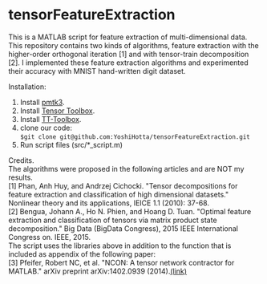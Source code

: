 # tensorFeatureExtraction
This is a MATLAB script for feature extraction of multi-dimensional data.
This repository contains two kinds of algorithms, feature extraction with the higher-order orthogonal iteration [1] and with tensor-train decomposition [2]. 
I implemented these feature extraction algorithms and experimented their accuracy with MNIST hand-written digit dataset. 

Installation:  
1. Install [pmtk3](https://github.com/probml/pmtk3).  
2. Install [Tensor Toolbox](http://www.sandia.gov/~tgkolda/TensorToolbox/).  
3. Install [TT-Toolbox](https://github.com/oseledets/TT-Toolbox).
4. clone our code:  
```$git clone git@github.com:YoshiHotta/tensorFeatureExtraction.git```  
5. Run script files (src/*_script.m)  

Credits.  
The algorithms were proposed in the following articles and are NOT my results.  
[1] Phan, Anh Huy, and Andrzej Cichocki. "Tensor decompositions for feature extraction and classification of high dimensional datasets." Nonlinear theory and its applications, IEICE 1.1 (2010): 37-68.    
[2] Bengua, Johann A., Ho N. Phien, and Hoang D. Tuan. "Optimal feature extraction and classification of tensors via matrix product state decomposition." Big Data (BigData Congress), 2015 IEEE International Congress on. IEEE, 2015.   
The script uses the libraries above in addition to the function that is included as appendix of the following paper:  
[3] Pfeifer, Robert NC, et al. "NCON: A tensor network contractor for MATLAB." arXiv preprint arXiv:1402.0939 (2014).[(link)](https://arxiv.org/abs/1402.0939)   
